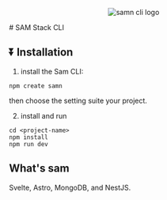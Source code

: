 <div align="center">
  
![samn cli logo](https://github.com/eymeen/sam-cli/assets/30838534/e2c38259-56c6-43b9-a0a7-40a097cf3c1d)

</div>
# SAM Stack CLI

## ⏬ Installation

1. install the Sam CLI:
```
npm create samn
```
then choose the setting suite your project.

2. install and run
```
cd <project-name>
npm install
npm run dev
```
## What's sam
Svelte, Astro, MongoDB, and NestJS.

